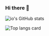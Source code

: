 ### Hi there 👋

![io's GitHub stats](https://github-readme-stats.vercel.app/api?username=io-qar&show_icons=true&theme=dracula)

![Top langs card](https://github-readme-stats.vercel.app/api/top-langs/?username=io-qar&langs_count=10)
